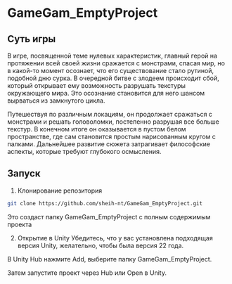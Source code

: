 # GameGam_EmptyProject

## Суть игры
В игре, посвященной теме нулевых характеристик, главный герой на протяжении всей своей жизни сражается с монстрами, спасая мир, но в какой-то момент осознает, что его существование стало рутиной, подобной дню сурка. В очередной битве с злодеем происходит сбой, который открывает ему возможность разрушать текстуры окружающего мира. Это осознание становится для него шансом вырваться из замкнутого цикла. 

Путешествуя по различным локациям, он продолжает сражаться с монстрами и решать головоломки, постепенно разрушая все больше текстур. В конечном итоге он оказывается в пустом белом пространстве, где сам становится простым нарисованным кругом с палками. Дальнейшее развитие сюжета затрагивает философские аспекты, которые требуют глубокого осмысления.

## Запуск

1. Клонирование репозитория

```bash
git clone https://github.com/sheih-nt/GameGam_EmptyProject.git
```
Это создаст папку GameGam_EmptyProject с полным содержимым проекта 


2. Открытие в Unity
Убедитесь, что у вас установлена подходящая версия Unity, желательно, чтобы была версия 22 года.

В Unity Hub нажмите Add, выберите папку GameGam_EmptyProject.

Затем запустите проект через Hub или Open в Unity.
